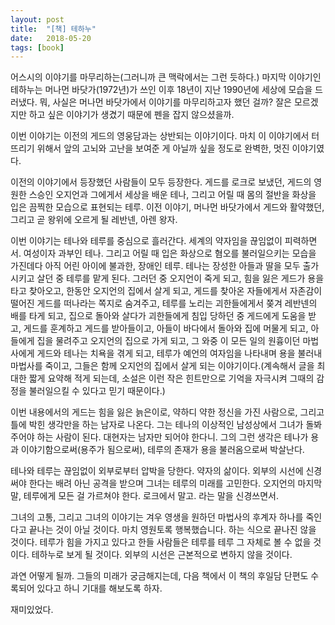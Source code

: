 ```yaml
---
layout: post
title:  "[책] 테하누"
date:   2018-05-20
tags: [book]
---
```


  어스시의 이야기를 마무리하는(그러니까 큰 맥락에서는 그런 듯하다.) 마지막 이야기인 테하누는 머나먼 바닷가(1972년)가 쓰인 이후 18년이 지난 1990년에 세상에 모습을 드러냈다. 뭐, 사실은 머나먼 바닷가에서 이야기를 마무리하고자 했던 걸까? 잘은 모르겠지만 하고 싶은 이야기가 생겼기 때문에 펜을 잡지 않으셨을까.

  이번 이야기는 이전의 게드의 영웅담과는 상반되는 이야기이다. 마치 이 이야기에서 터뜨리기 위해서 앞의 고뇌와 고난을 보여준 게 아닐까 싶을 정도로 완벽한, 멋진 이야기였다.

  이전의 이야기에서 등장했던 사람들이 모두 등장한다. 게드를 로크로 보냈던, 게드의 영원한 스승인 오지언과 그에게서 세상을 배운 테나, 그리고 어릴 때 몸의 절반을 화상을 입은 끔찍한 모습으로 표현되는 테루. 이전 이야기, 머나먼 바닷가에서 게드와 활약했던, 그리고 곧 왕위에 오르게 될 레반넨, 아렌 왕자.

  이번 이야기는 테나와 테루를 중심으로 흘러간다. 세계의 약자임을 끊임없이 피력하면서. 여성이자 과부인 테나. 그리고 어릴 때 입은 화상으로 혐오를 불러일으키는 모습을 가진데다 아직 어린 아이에 불과한, 장애인 테루. 테나는 장성한 아들과 딸을 모두 출가시키고 살던 중 테루를 맡게 된다. 그러던 중 오지언이 죽게 되고, 힘을 잃은 게드가 용을 타고 찾아오고, 한동안 오지언의 집에서 살게 되고, 게드를 찾아온 자들에게서 자존감이 떨어진 게드를 떠나라는 쪽지로 숨겨주고, 테루를 노리는 괴한들에게서 쫒겨 레반넨의 배를 타게 되고, 집으로 돌아와 살다가 괴한들에게 침입 당하던 중 게드에게 도움을 받고, 게드를 훈계하고 게드를 받아들이고, 아들이 바다에서 돌아와 집에 머물게 되고, 아들에게 집을 물려주고 오지언의 집으로 가게 되고, 그 와중 이 모든 일의 원흉이던 마법사에게 게드와 테나는 치욕을 겪게 되고, 테루가 예언의 여자임을 나타내며 용을 불러내 마법사를 죽이고, 그들은 함께 오지언의 집에서 살게 되는 이야기이다.(계속해서 글을 최대한 짧게 요약해 적게 되는데, 소설은 이런 작은 힌트만으로 기억을 자극시켜 그때의 감정을 불러일으킬 수 있다고 믿기 때문이다.)

  이번 내용에서의 게드는 힘을 잃은 늙은이로, 약하디 약한 정신을 가진 사람으로, 그리고 틀에 박힌 생각만을 하는 남자로 나온다. 그는 테나의 이상적인 남성상에서 그녀가 돌봐주어야 하는 사람이 된다. 대현자는 남자만 되어야 한다니. 그의 그런 생각은 테나가 용과 이야기함으로써(용주가 됨으로써), 테루의 존재가 용을 불러옴으로써 박살난다.

  테나와 테루는 끊임없이 외부로부터 압박을 당한다. 약자의 삶이다. 외부의 시선에 신경써야 한다는 배려 아닌 공격을 받으며 그녀는 테루의 미래를 고민한다. 오지언의 마지막 말, 테루에게 모든 걸 가르쳐야 한다. 로크에서 말고. 라는 말을 신경쓰면서.

  그녀의 고통, 그리고 그녀의 이야기는 겨우 영생을 원하던 마법사의 후계자 하나를 죽인다고 끝나는 것이 아닐 것이다. 마치 영원토록 행복했습니다. 하는 식으로 끝나진 않을 것이다. 테루가 힘을 가지고 있다고 한들 사람들은 테루를 테루 그 자체로 볼 수 없을 것이다. 테하누로 보게 될 것이다. 외부의 시선은 근본적으로 변하지 않을 것이다.

  과연 어떻게 될까. 그들의 미래가 궁금해지는데, 다음 책에서 이 책의 후일담 단편도 수록되어 있다고 하니 기대를 해보도록 하자.

  재미있었다.